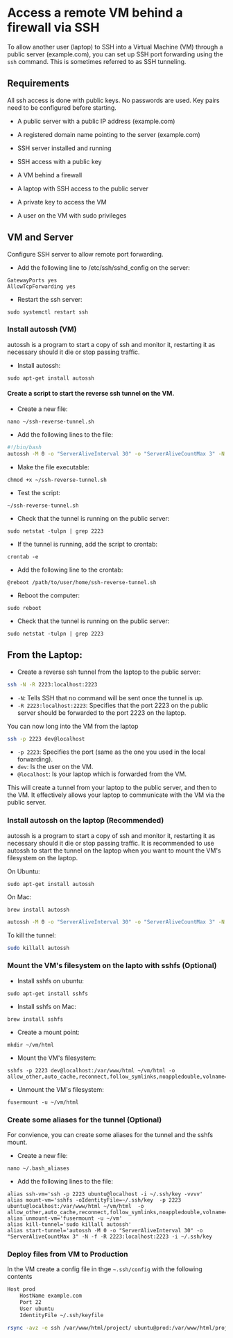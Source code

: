 # Access a remote VM behind a firewall via SSH

To allow another user (laptop) to SSH into a Virtual Machine (VM) through a public server (example.com), you can set up SSH port forwarding using the `ssh` command. This is sometimes referred to as SSH tunneling.

## Requirements

All ssh access is done with public keys. No passwords are used. Key pairs need to be configured before starting.

- A public server with a public IP address (example.com)
- A registered domain name pointing to the server (example.com)
- SSH server installed and running
- SSH access with a public key

- A VM behind a firewall
- A laptop with SSH access to the public server
- A private key to access the VM
- A user on the VM with sudo privileges

## VM and Server

Configure SSH server to allow remote port forwarding.

- Add the following line to /etc/ssh/sshd_config on the server:
```
GatewayPorts yes
AllowTcpForwarding yes
```

- Restart the ssh server:
```
sudo systemctl restart ssh
```

### Install autossh (VM)

autossh is a program to start a copy of ssh and monitor it, restarting it as necessary should it die or stop passing traffic.

- Install autossh:
```
sudo apt-get install autossh
```

#### Create a script to start the reverse ssh tunnel on the VM.

- Create a new file:
```
nano ~/ssh-reverse-tunnel.sh
```

- Add the following lines to the file:
```bash
#!/bin/bash
autossh -M 0 -o "ServerAliveInterval 30" -o "ServerAliveCountMax 3" -N -f -R 2223:127.0.0.1:22 user@example.com -i /path/to/private/key
```

- Make the file executable:
```
chmod +x ~/ssh-reverse-tunnel.sh
```

- Test the script:
```
~/ssh-reverse-tunnel.sh
```

- Check that the tunnel is running on the public server:
```
sudo netstat -tulpn | grep 2223
```

- If the tunnel is running, add the script to crontab:
```
crontab -e
```

- Add the following line to the crontab:
```
@reboot /path/to/user/home/ssh-reverse-tunnel.sh
```

- Reboot the computer:
```
sudo reboot
```

- Check that the tunnel is running on the public server:
```
sudo netstat -tulpn | grep 2223
```

## From the Laptop:

- Create a reverse ssh tunnel from the laptop to the public server:

```bash
ssh -N -R 2223:localhost:2223
```
- `-N`: Tells SSH that no command will be sent once the tunnel is up.
- `-R 2223:localhost:2223`: Specifies that the port 2223 on the public server should be forwarded to the port 2223 on the laptop.

You can now long into the VM from the laptop

```bash
ssh -p 2223 dev@localhost
```

- `-p 2223`: Specifies the port (same as the one you used in the local forwarding).
- `dev`: Is the user on the VM.
- `@localhost`: Is your laptop which is forwarded from the VM.

This will create a tunnel from your laptop to the public server, and then to the VM. It effectively allows your laptop to communicate with the VM via the public server.

### Install autossh on the laptop (Recommended)

autossh is a program to start a copy of ssh and monitor it, restarting it as necessary should it die or stop passing traffic. It is recommended to use autossh to start the tunnel on the laptop when you want to mount the VM's filesystem on the laptop.

  On Ubuntu:
```
sudo apt-get install autossh
```

On Mac:
```
brew install autossh
```

```sh
autossh -M 0 -o "ServerAliveInterval 30" -o "ServerAliveCountMax 3" -N -f -R 2223:localhost:2223 user@example.com -i /path/to/private/key
```

To kill the tunnel:
```sh
sudo killall autossh
```

### Mount the VM's filesystem on the lapto with sshfs (Optional)

- Install sshfs on ubuntu:
```
sudo apt-get install sshfs
```

- Install sshfs on Mac:
```
brew install sshfs
```

- Create a mount point:
```
mkdir ~/vm/html
```

- Mount the VM's filesystem:
```
sshfs -p 2223 dev@localhost:/var/www/html ~/vm/html -o allow_other,auto_cache,reconnect,follow_symlinks,noappledouble,volname=VM
```

- Unmount the VM's filesystem:
```
fusermount -u ~/vm/html
```

### Create some aliases for the tunnel (Optional)

For convience, you can create some aliases for the tunnel and the sshfs mount.

- Create a new file:
```
nano ~/.bash_aliases
```

- Add the following lines to the file:
```
alias ssh-vm='ssh -p 2223 ubuntu@localhost -i ~/.ssh/key -vvvv'
alias mount-vm='sshfs -oIdentityFile=~/.ssh/key  -p 2223 ubuntu@localhost:/var/www/html ~/vm/html  -o allow_other,auto_cache,reconnect,follow_symlinks,noappledouble,volname=VM'
alias unmount-vm='fusermount -u ~/vm'
alias kill-tunnel='sudo killall autossh'
alias start-tunnel='autossh -M 0 -o "ServerAliveInterval 30" -o "ServerAliveCountMax 3" -N -f -R 2223:localhost:2223 -i ~/.ssh/key

```

### Deploy files from VM to Production

In the VM create a config file in thge `~.ssh/config` with the following contents

```sh
Host prod
    HostName example.com
    Port 22
    User ubuntu
    IdentityFile ~/.ssh/keyfile
```


```sh
rsync -avz -e ssh /var/www/html/project/ ubuntu@prod:/var/www/html/project/
```
